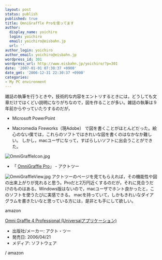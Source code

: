 ```yaml
---
layout: post
status: publish
published: true
title: OmniGraffle Proを使ってます
author:
  display_name: yoichiro
  login: yoichiro
  email: yoichiro@eisbahn.jp
  url: ''
author_login: yoichiro
author_email: yoichiro@eisbahn.jp
wordpress_id: 301
wordpress_url: http://www.eisbahn.jp/yoichiro/?p=301
date: '2007-01-01 07:30:37 +0900'
date_gmt: '2006-12-31 22:30:37 +0900'
categories:
- My PC environment
---
```


雑誌の執筆を行うときや，技術的な内容をエントリするときには，どうしても文章だけではくどい説明になりがちなので，図を作ることが多い。雑誌の執筆は９年前からやっていたりするのだが，

* Microsoft PowerPoint

* Macromedia Fireworks（現Adobe）
で図を書くことがほとんどだった。絵心のない僕では，これらのソフトではきれいな図を書くのはなかなか難しい。
しかし，macユーザになって，すばらしいソフトに出会うことができた。

![OmniGraffleIcon.jpg](http://www.eisbahn.jp/yoichiro/images/OmniGraffleIcon.jpg)

* 「
[OmniGraffle Pro](http://www.act2.com/products/omni/graffle/)」 - アクトツー

![OmniGraffleView.jpg](http://www.eisbahn.jp/yoichiro/images/OmniGraffleView.jpg)
アクトツーのページを見てもらえれば，その機能性や図の出来上がりが見れると思う。Proだと2万円近くするのだが，それに見合うだけのものはある。Windows版はないので，macユーザでホント良かったと，このソフトを使うたびに実感できる。
macを持っていて，しかもきれいなダイアグラムを書きたいなと思っている方には，是非とも手にして欲しい。

amazon

[Omni Graffle 4 Professional (Universalアプリケーション)](http://www.amazon.co.jp/exec/obidos/ASIN/B000FEBXGQ/eclipseplugin-22/ref=nosim)
* 出版社/メーカー: アクト・ツー
* 発売日: 2006/04/21
* メディア: ソフトウェア

/ amazon
